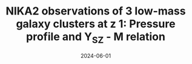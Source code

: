 ---
title: "NIKA2 observations of 3 low-mass galaxy clusters at z   1: Pressure profile and Y<SUB>SZ</SUB> - M relation"
collection: "publications"
category: "co_procs"
permalink: /publications/2024EPJWC29300002A
link: https://ui.adsabs.harvard.edu/abs/2024EPJWC.29300002A/abstract
date: 2024-06-01
venue: "mm Universe 2023 - Observing the Universe at mm Wavelengths"
citation: "Kramer, C., Adam, R., Ade, P., et al. (2024), mm Universe 2023 - Observing the Universe at mm Wavelengths, 293, 00027."
---